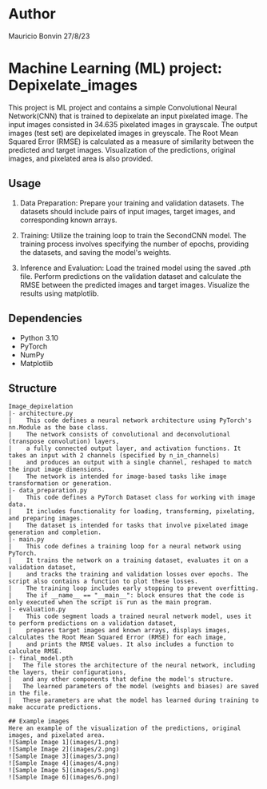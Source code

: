# Author

Mauricio Bonvin
27/8/23

# Machine Learning (ML) project: Depixelate_images

This project is ML project and contains a simple Convolutional Neural Network(CNN) that is trained to depixelate an input pixelated image.
The input images consisted in 34.635 pixelated images in grayscale.
The output images (test set) are depixelated images in greyscale.
The Root Mean Squared Error (RMSE) is calculated as a measure of similarity between the predicted and target images. 
Visualization of the predictions, original images, and pixelated area is also provided.

## Usage

1. Data Preparation: 
Prepare your training and validation datasets. The datasets should include pairs of input images, target images, and corresponding known arrays.

2. Training: 
Utilize the training loop to train the SecondCNN model. 
The training process involves specifying the number of epochs, providing the datasets, and saving the model's weights.

3. Inference and Evaluation: 
Load the trained model using the saved .pth file.
 Perform predictions on the validation dataset and calculate the RMSE between the predicted images and target images. 
Visualize the results using matplotlib.

## Dependencies

* Python 3.10
* PyTorch
* NumPy
* Matplotlib

## Structure
```
Image_depixelation
|- architecture.py
|    This code defines a neural network architecture using PyTorch's nn.Module as the base class.
|    The network consists of convolutional and deconvolutional (transpose convolution) layers,
|    a fully connected output layer, and activation functions. It takes an input with 2 channels (specified by n_in_channels)
|    and produces an output with a single channel, reshaped to match the input image dimensions.
|    The network is intended for image-based tasks like image transformation or generation.
|- data_preparation.py
|    This code defines a PyTorch Dataset class for working with image data.
|    It includes functionality for loading, transforming, pixelating, and preparing images.
|    The dataset is intended for tasks that involve pixelated image generation and completion.
|- main.py
|    This code defines a training loop for a neural network using PyTorch.
|    It trains the network on a training dataset, evaluates it on a validation dataset,
|    and tracks the training and validation losses over epochs. The script also contains a function to plot these losses.
|    The training loop includes early stopping to prevent overfitting.
|    The if __name__ == "__main__": block ensures that the code is only executed when the script is run as the main program.
|- evaluation.py
|    This code segment loads a trained neural network model, uses it to perform predictions on a validation dataset,
|    prepares target images and known arrays, displays images, calculates the Root Mean Squared Error (RMSE) for each image,
|    and prints the RMSE values. It also includes a function to calculate RMSE.
|- final_model.pth
|   The file stores the architecture of the neural network, including the layers, their configurations,
|   and any other components that define the model's structure.
|   The learned parameters of the model (weights and biases) are saved in the file.
|   These parameters are what the model has learned during training to make accurate predictions.

## Example images
Here an example of the visualization of the predictions, original images, and pixelated area.
![Sample Image 1](images/1.png)
![Sample Image 2](images/2.png)
![Sample Image 3](images/3.png)
![Sample Image 4](images/4.png)
![Sample Image 5](images/5.png)
![Sample Image 6](images/6.png)
